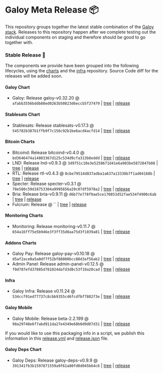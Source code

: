 # Galoy Meta Release 📦

This repository groups together the latest stable combination of the [Galoy stack](https://github.com/GaloyMoney/awesome-galoy#tech-components).
Releases to this repository happen after we complete testing out the individual components on staging and therefore should be good to go together with.

### Stable Release 🎉

The components we provide have been grouped into the following lifecycles, using the [charts](https://github.com/GaloyMoney/charts) and the [infra](https://github.com/GaloyMoney/galoy-infra) repository.
Source Code diff for the releases will be added soon.

#### Galoy Chart
- Galoy: Release galoy-v0.32.20 @ `afabb3556bddb88ed0263b50823d6eccb5f37479` | [tree](https://github.com/GaloyMoney/charts/tree/afabb3556bddb88ed0263b50823d6eccb5f37479/charts/galoy) | [release](https://github.com/GaloyMoney/charts/releases/tag/galoy-v0.32.20)

#### Stablesats Chart
- Stablesats: Release stablesats-v0.17.3 @ `545782b387b1ffb9f7c156c92b1be6acd4acfd14` | [tree](https://github.com/GaloyMoney/charts/tree/545782b387b1ffb9f7c156c92b1be6acd4acfd14/charts/stablesats) | [release](https://github.com/GaloyMoney/charts/releases/tag/stablesats-v0.17.3)

#### Bitcoin Charts
- Bitcoind: Release bitcoind-v0.4.0 @ `bd3646474a14803367d125c534d9cfa313b8eddd` | [tree](https://github.com/GaloyMoney/charts/tree/bd3646474a14803367d125c534d9cfa313b8eddd/charts/bitcoind) | [release](https://github.com/GaloyMoney/charts/releases/tag/bitcoind-v0.4.0)
- LND: Release lnd-v0.9.3 @ `3d9751c10e3e5258671d41e6a903be5872047b08` | [tree](https://github.com/GaloyMoney/charts/tree/3d9751c10e3e5258671d41e6a903be5872047b08/charts/lnd) | [release](https://github.com/GaloyMoney/charts/releases/tag/lnd-v0.9.3)
- RTL: Release rtl-v0.4.3 @ `0cbe79514d837adba1a637a13338b7f1ad04168b` | [tree](https://github.com/GaloyMoney/charts/tree/0cbe79514d837adba1a637a13338b7f1ad04168b/charts/rtl) | [release](https://github.com/GaloyMoney/charts/releases/tag/rtl-v0.4.3)
- Specter: Release specter-v0.3.1 @ `78e580c59d18753304a9995656a20c07df5978a2` | [tree](https://github.com/GaloyMoney/charts/tree/78e580c59d18753304a9995656a20c07df5978a2/charts/specter) | [release](https://github.com/GaloyMoney/charts/releases/tag/specter-v0.3.1)
- Bria: Release bria-v0.9.11 @ `d6b77e778f9ae5ce170853d52fae534f4900c6ab` | [tree](https://github.com/GaloyMoney/charts/tree/d6b77e778f9ae5ce170853d52fae534f4900c6ab/charts/bria) | [release](https://github.com/GaloyMoney/charts/releases/tag/bria-v0.9.11)
- Fulcrum: Release  @ `` | [tree](https://github.com/GaloyMoney/charts/tree//charts/fulcrum) | [release](https://github.com/GaloyMoney/charts/releases/tag/)

#### Monitoring Charts
- Monitoring: Release monitoring-v0.11.7 @ `654a16ff75e5b946e3f3ff35d8aa75d3f1039a81` | [tree](https://github.com/GaloyMoney/charts/tree/654a16ff75e5b946e3f3ff35d8aa75d3f1039a81/charts/monitoring) | [release](https://github.com/GaloyMoney/charts/releases/tag/monitoring-v0.11.7)

#### Addons Charts
- Galoy Pay: Release galoy-pay-v0.10.18 @ `d5af2ace0a5a0df7f52bf88080bcc88d3af56ab2` | [tree](https://github.com/GaloyMoney/charts/tree/d5af2ace0a5a0df7f52bf88080bcc88d3af56ab2/charts/galoy-pay) | [release](https://github.com/GaloyMoney/charts/releases/tag/galoy-pay-v0.10.18)
- Admin Panel: Release admin-panel-v0.12.5 @ `f0d787efd37885d781024dafd3d8c53f19a20cad` | [tree](https://github.com/GaloyMoney/charts/tree/f0d787efd37885d781024dafd3d8c53f19a20cad/charts/admin-panel) | [release](https://github.com/GaloyMoney/charts/releases/tag/admin-panel-v0.12.5)

#### Infra

- Galoy Infra: Release v0.11.24 @ `534ccf91ed77737c8cbb9355c46fcdfbf7882f3e` | [tree](https://github.com/GaloyMoney/galoy-infra/tree/534ccf91ed77737c8cbb9355c46fcdfbf7882f3e) | [release](https://github.com/GaloyMoney/galoy-infra/releases/tag/v0.11.24)

#### Galoy Mobile

- Galoy Mobile: Release beta-2.2.199 @ `98a29748e6f7abd911da27e4349e68b0d9d87d31` | [tree](https://github.com/GaloyMoney/galoy-mobile/tree/98a29748e6f7abd911da27e4349e68b0d9d87d31) | [release](https://github.com/GaloyMoney/galoy-mobile/releases/tag/beta-2.2.199)

If you would like to use this packaging info in a script, we publish this information in this [release.yml](./release.yml) and [release.json](./release.json) file.

#### Galoy Deps Chart
- Galoy Deps: Release galoy-deps-v0.9.9 @ `391341fb3b1597871559a9f61a80fd0d045b64c6` | [tree](https://github.com/GaloyMoney/charts/tree/391341fb3b1597871559a9f61a80fd0d045b64c6/charts/galoy-deps) | [release](https://github.com/GaloyMoney/charts/releases/tag/galoy-deps-v0.9.9)

